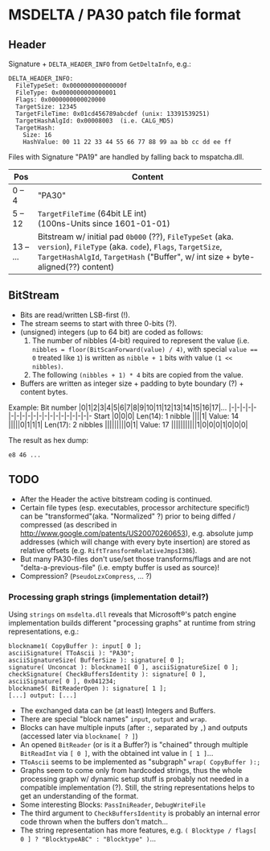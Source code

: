 # MSDELTA / PA30 patch file format

## Header
Signature + `DELTA_HEADER_INFO` from `GetDeltaInfo`, e.g.:
```
DELTA_HEADER_INFO:
  FileTypeSet: 0x000000000000000f
  FileType: 0x0000000000000001
  Flags: 0x0000000000020000
  TargetSize: 12345
  TargetFileTime: 0x01cd456789abcdef (unix: 13391539251)
  TargetHashAlgId: 0x00008003  (i.e. CALG_MD5)
  TargetHash:
    Size: 16
    HashValue: 00 11 22 33 44 55 66 77 88 99 aa bb cc dd ee ff
```
Files with Signature "PA19"  are handled by falling back to mspatcha.dll.

| Pos | Content
|-|-|
| 0 – 4  | "PA30" |
| 5 – 12 | `TargetFileTime` (64bit LE int) <br> (100ns-Units since 1601-01-01) |
| 13 – ... | Bitstream w/ initial pad `0b000` (??), `FileTypeSet` (aka. `version`), `FileType` (aka. `code`), `Flags`, `TargetSize`, `TargetHashAlgId`, `TargetHash` ("Buffer", w/ int size + byte-aligned(??) content)

 ## BitStream
 * Bits are read/written LSB-first (!).
 * The stream seems to start with three 0-bits (?).
 * (unsigned) integers (up to 64 bit) are coded as follows:
    1. The number of nibbles (4-bit) required to represent the value (i.e. `nibbles = floor(BitScanForward(value) / 4)`,  with special `value == 0` treated like `1`) is written as `nibble + 1` bits with value `(1 << nibbles)`.
    2. The following `(nibbles + 1) * 4` bits are copied from  the value.
 * Buffers are written as integer size + padding to byte boundary (?) + content bytes.

Example:
Bit number |0|1|2|3|4|5|6|7|8|9|10|11|12|13|14|15|16|17|...
|-|-|-|-|-|-|-|-|-|-|-|-|-|-|-|-|-|-|-|-
Start |0|0|0|
Len(14): 1 nibble ||||1|
Value: 14 |||||0|1|1|1|
Len(17): 2 nibbles |||||||||0|1|
Value: 17 |||||||||||1|0|0|0|1|0|0|0|

The result as hex dump:
```
e8 46 ...
```

## TODO
* After the Header the active bitstream coding is continued.
* Certain file types (esp. executables, processor architecture specific!) can be "transformed"(aka. "Normalized" ?) prior to being diffed / compressed (as described in http://www.google.com/patents/US20070260653), e.g. absolute jump addresses (which will change with every byte insertion) are stored as relative offsets (e.g.  `RiftTransformRelativeJmpsI386`).
* But many PA30-files don't use/set those transforms/flags and are not "delta-a-previous-file" (i.e. empty buffer is used as source)!
* Compression? (`PseudoLzxCompress`, ... ?)

### Processing graph strings (implementation detail?)
Using `strings` on `msdelta.dll` reveals that Microsoft®'s patch engine implementation builds different "processing graphs" at runtime from string representations, e.g.:
```
blockname1( CopyBuffer ): input[ 0 ];
asciiSignature( TToAscii ): "PA30";
asciiSignatureSize( BufferSize ): signature[ 0 ];
signature( Unconcat ): blockname1[ 0 ], asciiSignatureSize[ 0 ];
checkSignature( CheckBuffersIdentity ): signature[ 0 ], asciiSignature[ 0 ], 0x041234;
blockname5( BitReaderOpen ): signature[ 1 ];
[...] output: [...]
```
* The exchanged data can be (at least) Integers and Buffers.
* There are special "block names" `input`, `output` and `wrap`.
* Blocks can have multiple inputs (after `:`, separated by `,`) and outputs (accessed later via `blockname[ ? ]`)
* An opened `BitReader` (or is it a Buffer?) is "chained" through multiple `BitReadInt` via `[ 0 ]`, with the obtained int value in `[ 1 ]`...
* `TToAscii` seems to be implemented as "subgraph" `wrap( CopyBuffer ):;`
* Graphs seem to come only from hardcoded strings, thus the whole processing graph w/ dynamic setup stuff is probably not needed in a compatible implementation (?).
Still, the string representations helps to get an understanding of the format.
* Some interesting Blocks:  `PassIniReader`, `DebugWriteFile`
* The third argument to `CheckBuffersIdentity` is probably an internal error code thrown when the buffers don't match...
* The string representation has more features, e.g. `( Blocktype / flags[ 0 ] ? "BlocktypeABC" : "Blocktype" )`...

